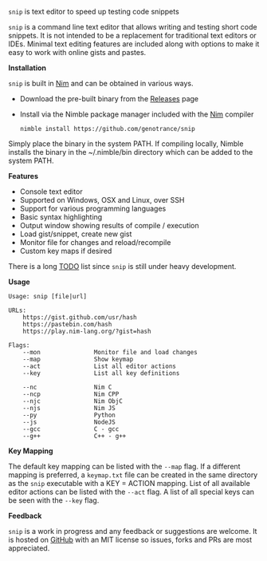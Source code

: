 ```snip``` is text editor to speed up testing code snippets

```snip``` is a command line text editor that allows writing and testing short code snippets. It is not intended to be a replacement for traditional text editors or IDEs. Minimal text editing features are included along with options to make it easy to work with online gists and pastes.

__Installation__

```snip``` is built in [Nim](https://www.nim-lang.org) and can be obtained in various ways.

* Download the pre-built binary from the [Releases](https://github.com/genotrance/snip/releases) page
* Install via the Nimble package manager included with the [Nim](https://nim-lang.org/install.html) compiler

    ```
    nimble install https://github.com/genotrance/snip
    ```

Simply place the binary in the system PATH. If compiling locally, Nimble installs the binary in the ~/.nimble/bin directory which can be added to the system PATH.

__Features__

* Console text editor
* Supported on Windows, OSX and Linux, over SSH
* Support for various programming languages
* Basic syntax highlighting
* Output window showing results of compile / execution
* Load gist/snippet, create new gist
* Monitor file for changes and reload/recompile
* Custom key maps if desired

There is a long [TODO](TODO.txt) list since ```snip``` is still under heavy development.

__Usage__

```
Usage: snip [file|url]

URLs:
    https://gist.github.com/usr/hash
    https://pastebin.com/hash
    https://play.nim-lang.org/?gist=hash

Flags:
    --mon               Monitor file and load changes
    --map               Show keymap
    --act               List all editor actions
    --key               List all key definitions

    --nc                Nim C
    --ncp               Nim CPP
    --njc               Nim ObjC
    --njs               Nim JS
    --py                Python
    --js                NodeJS
    --gcc               C - gcc
    --g++               C++ - g++
```

__Key Mapping__

The default key mapping can be listed with the ```--map``` flag. If a different mapping is preferred, a ```keymap.txt``` file can be created in the same directory as the ```snip``` executable with a KEY = ACTION mapping. List of all available editor actions can be listed with the ```--act``` flag. A list of all special keys can be seen with the ```--key``` flag.

__Feedback__

```snip``` is a work in progress and any feedback or suggestions are welcome. It is hosted on [GitHub](https://github.com/genotrance/snip) with an MIT license so issues, forks and PRs are most appreciated.

